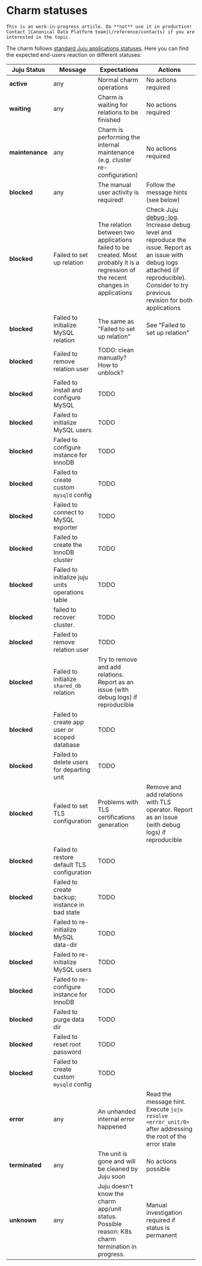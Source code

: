 # Charm statuses

```{caution}
This is an work-in-progress article. Do **not** use it in production! Contact [Canonical Data Platform team](/reference/contacts) if you are interested in the topic.
```

The charm follows [standard Juju applications statuses](https://documentation.ubuntu.com/juju/3.6/reference/status/#application-status). Here you can find the expected end-users reaction on different statuses:

| Juju Status | Message | Expectations | Actions |
|-------|-------|-------|-------|
| **active** | any | Normal charm operations | No actions required |
| **waiting** | any | Charm is waiting for relations to be finished | No actions required |
| **maintenance** | any | Charm is performing the internal maintenance (e.g. cluster re-configuration) | No actions required |
| **blocked** | any | The manual user activity is required! | Follow the message hints (see below) |
| **blocked** | Failed to set up relation | The relation between two applications failed to be created. Most probably it is a regression of the recent changes in applications | Check Juju [debug-log](https://juju.is/docs/olm/juju-debug-log). Increase debug level and reproduce the issue. Report as an issue with debug logs attached (if reproducible). Consider to try previous revision for both applications |
| **blocked** | Failed to initialize MySQL relation | The same as "Failed to set up relation" | See "Failed to set up relation" |
| **blocked** | Failed to remove relation user | TODO: clean manually? How to unblock? | |
| **blocked** | Failed to install and configure MySQL | TODO |  |
| **blocked** | Failed to initialize MySQL users | TODO | |
| **blocked** | Failed to configure instance for InnoDB | TODO | |
| **blocked** | Failed to create custom `mysqld` config | TODO | |
| **blocked** | Failed to connect to MySQL exporter | TODO | |
| **blocked** | Failed to create the InnoDB cluster | TODO | |
| **blocked** | Failed to initialize juju units operations table | TODO | |
| **blocked** | failed to recover cluster. | TODO | |
| **blocked** | Failed to remove relation user | TODO | |
| **blocked** | Failed to initialize `shared_db` relation | Try to remove and add relations. Report as an issue (with debug logs) if reproducible | |
| **blocked** | Failed to create app user or scoped database | TODO | |
| **blocked** | Failed to delete users for departing unit | TODO | |
| **blocked** | Failed to set TLS configuration | Problems with TLS certifications generation| Remove and add relations with TLS operator. Report as an issue (with debug logs) if reproducible |
| **blocked** | Failed to restore default TLS configuration | TODO | |
| **blocked** | Failed to create backup; instance in bad state | TODO | |
| **blocked** | Failed to re-initialize MySQL data-dir | TODO | |
| **blocked** | Failed to re-initialize MySQL users | TODO | |
| **blocked** | Failed to re-configure instance for InnoDB | TODO | |
| **blocked** | Failed to purge data dir | TODO | |
| **blocked** | Failed to reset root password | TODO | |
| **blocked** | Failed to create custom `mysqld` config | TODO | |
| **error** | any | An unhanded internal error happened | Read the message hint. Execute `juju resolve <error_unit/0>` after addressing the root of the error state |
| **terminated** | any | The unit is gone and will be cleaned by Juju soon | No actions possible |
| **unknown** | any | Juju doesn't know the charm app/unit status. Possible reason: K8s charm termination in progress. | Manual investigation required if status is permanent |

